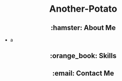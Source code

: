 <h1 align="center">Another-Potato</h1>

<h2 align="center">:hamster: About Me</h2>
<ul>
    <li>
        a
    </li>
</ul>
<h2 align="center">:orange_book: Skills</h2>

<h2 align="center">:email: Contact Me</h2>
<!---
Another-Potato is a ✨ special ✨ repository because its `README.md` (this file) appears on your GitHub profile.
--->
